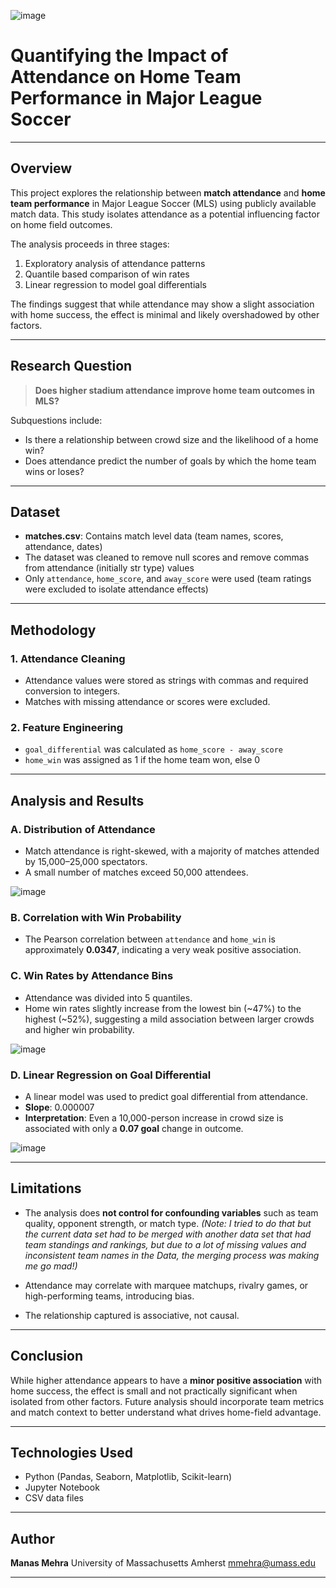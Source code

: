 ![image](https://github.com/user-attachments/assets/d7eca846-30e5-4f15-8b8e-0f25f54c1f0a)


# Quantifying the Impact of Attendance on Home Team Performance in Major League Soccer

---

## Overview

This project explores the relationship between **match attendance** and **home team performance** in Major League Soccer (MLS) using publicly available match data. This study isolates attendance as a potential influencing factor on home field outcomes.

The analysis proceeds in three stages:

1. Exploratory analysis of attendance patterns
2. Quantile based comparison of win rates
3. Linear regression to model goal differentials

The findings suggest that while attendance may show a slight association with home success, the effect is minimal and likely overshadowed by other factors.

---

## Research Question

> **Does higher stadium attendance improve home team outcomes in MLS?**

Subquestions include:

* Is there a relationship between crowd size and the likelihood of a home win?
* Does attendance predict the number of goals by which the home team wins or loses?

---

## Dataset

* **matches.csv**: Contains match level data (team names, scores, attendance, dates)
* The dataset was cleaned to remove null scores and remove commas from attendance (initially str type) values
* Only `attendance`, `home_score`, and `away_score` were used (team ratings were excluded to isolate attendance effects)

---

## Methodology

### 1. Attendance Cleaning

* Attendance values were stored as strings with commas and required conversion to integers.
* Matches with missing attendance or scores were excluded.

### 2. Feature Engineering

* `goal_differential` was calculated as `home_score - away_score`
* `home_win` was assigned as 1 if the home team won, else 0

---

## Analysis and Results

### A. Distribution of Attendance

* Match attendance is right-skewed, with a majority of matches attended by 15,000–25,000 spectators.
* A small number of matches exceed 50,000 attendees.

![image](https://github.com/user-attachments/assets/625c7fca-5419-47e5-a198-796133c04864)


### B. Correlation with Win Probability

* The Pearson correlation between `attendance` and `home_win` is approximately **0.0347**, indicating a very weak positive association.

### C. Win Rates by Attendance Bins

* Attendance was divided into 5 quantiles.
* Home win rates slightly increase from the lowest bin (\~47%) to the highest (\~52%), suggesting a mild association between larger crowds and higher win probability.

![image](https://github.com/user-attachments/assets/1775d1f0-9f67-4337-ad82-5ad5cf27e93c)


### D. Linear Regression on Goal Differential

* A linear model was used to predict goal differential from attendance.
* **Slope**: 0.000007
* **Interpretation**: Even a 10,000-person increase in crowd size is associated with only a **0.07 goal** change in outcome.

![image](https://github.com/user-attachments/assets/ee38bee8-3af7-4abb-8411-09d514b13bd3)


---

## Limitations

* The analysis does **not control for confounding variables** such as team quality, opponent strength, or match type. *(Note: I tried to do that but the current data set had to be merged with another data set that had team standings and rankings, but due to a lot of missing values and inconsistent team names in the Data, the merging process was making me go mad!)*
  
* Attendance may correlate with marquee matchups, rivalry games, or high-performing teams, introducing bias.
  
* The relationship captured is associative, not causal.

---

## Conclusion

While higher attendance appears to have a **minor positive association** with home success, the effect is small and not practically significant when isolated from other factors. Future analysis should incorporate team metrics and match context to better understand what drives home-field advantage.

---

## Technologies Used

* Python (Pandas, Seaborn, Matplotlib, Scikit-learn)
* Jupyter Notebook
* CSV data files

---

## Author

**Manas Mehra**
University of Massachusetts Amherst
[mmehra@umass.edu](mailto:mmehra@umass.edu)

---
